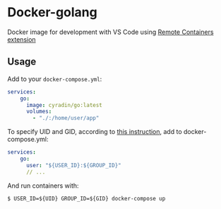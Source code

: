 # Docker-golang

Docker image for development with VS Code using [Remote Containers extension](https://code.visualstudio.com/docs/remote/containers)

## Usage

Add to your `docker-compose.yml`:

```yaml
services:
    go:
      image: cyradin/go:latest
      volumes:
        - "./:/home/user/app"
```


To specify UID and GID, according to [this instruction](https://dev.to/acro5piano/specifying-user-and-group-in-docker-i2e), add to docker-compose.yml:
```yaml
services:
    go:
      user: "${USER_ID}:${GROUP_ID}"
      // ...
```

And run containers with:
```shell
$ USER_ID=${UID} GROUP_ID=${GID} docker-compose up
```